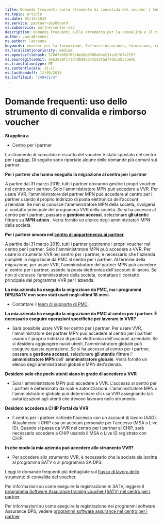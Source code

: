 ```yaml
---
title: Domande frequenti sullo strumento di convalida del voucher | Centro per i partner
ms.topic: article
ms.date: 03/15/2019
ms.service: partner-dashboard
ms.subservice: partnercenter-csp
description: Domande frequenti sullo strumento per la convalida e il riscatto del voucher, incluse informazioni sulla migrazione, la richiesta e il controllo dell'accesso e altro ancora.
author: LauraBrenner
ms.author: labrenne
keywords: voucher per la formazione, Software Assurance, formazione, convalidare i voucher, riservare un voucher
ms.localizationpriority: medium
ms.openlocfilehash: 570d7e605f05c0e2bb0700dd4e211cd1f074725f
ms.sourcegitcommit: 9a628b8fc73d4db995b7cb42faaf4d6c3b573e45
ms.translationtype: MT
ms.contentlocale: it-IT
ms.lasthandoff: 12/09/2019
ms.locfileid: "74943174"
---
```

# <a name="faq-using-the-voucher-validation-and-redemption-tool"></a>Domande frequenti: uso dello strumento di convalida e rimborso voucher 

**Si applica a**

- Centro per i partner

Lo strumento di convalida e riscatto del voucher è stato spostato nel centro per i [partner](https://partner.microsoft.com/pcv/dashboard/overview). Di seguito sono riportate alcune delle domande più comuni sui partner. 

**Per i partner che hanno eseguito la migrazione al centro per i partner**

 A partire dal 31 marzo 2019, tutti i partner dovranno gestire i propri voucher nel centro per i partner. Solo l'amministratore MPN può accedere a VVR. Per usare VVR, l'amministratore del partner MPN può accedere al centro per i partner usando il proprio indirizzo di posta elettronica dell'account aziendale. Se non si conosce l'amministratore MPN della società, rivolgersi al contatto principale del programma VVR della società.  Se si ha accesso al centro per i partner, passare a **gestione accessi**, selezionare **gli utenti**e filtrare su **MPN admin** . Verrà fornito un elenco degli amministratori MPN della società.  

**Per i partner ancora nel [centro di appartenenza ai partner](https://partner.microsoft.com/)**

A partire dal 31 marzo 2019, tutti i partner gestiranno i propri voucher nel centro per i partner. Solo l'amministratore MPN può accedere a VVR. Per usare lo strumento VVR nel centro per i partner, è necessario che l'azienda completi la migrazione da PMC al centro per i partner. Al termine della migrazione, per usare VVR, l'amministratore del partner MPN può accedere al centro per i partner, usando la posta elettronica dell'account di lavoro. Se non si conosce l'amministratore della società, contattare il contatto principale del programma VVR per l'azienda.  


**La mia azienda ha eseguito la migrazione da PMC, ma i programmi DPS/SATV non sono stati usati negli ultimi 18 mesi.**

- Contattare il [team di supporto di PMC](mailto:proghelp@microsoft.com). 


**La mia azienda ha eseguito la migrazione da PMC al centro per i partner. È necessario eseguire operazioni specifiche per lavorare in VVR?** 

- Sarà possibile usare VVR nel centro per i partner.  Per usare VVR, l'amministratore del partner MPN può accedere al centro per i partner usando il proprio indirizzo di posta elettronica dell'account aziendale. Se si desidera aggiungere nuovi utenti, l'amministratore globale può eseguire questa operazione. Se si ha accesso al centro per i partner, passare a **gestione accessi**, selezionare **gli utenti**e filtrare l' **amministratore MPN** dell' **amministratore globale**. Verrà fornito un elenco degli amministratori globali e MPN dell'azienda.  

**Desidero solo che pochi utenti siano in grado di accedere a VVR**

- Solo l'amministratore MPN può accedere a VVR. L'accesso al centro per i partner è determinato da ruoli e autorizzazioni. L'amministratore MPN o l'amministratore globale può determinare chi usa VVR assegnando tali autorizzazioni agli utenti che devono lavorare nello strumento.

**Desidero accedere a CHIP Portal da VVR**

- Il centro per i partner richiede l'accesso con un account di lavoro (AAD).  Attualmente il CHIP usa un account personale per l'accesso (MSA o Live ID).  Quando si passa da VVR nel centro per i partner al CHIP, sarà necessario accedere a CHIP usando il MSA o Live ID registrato con CHIP.

**In che modo la mia azienda può accedere allo strumento VVR?**

- Per accedere allo strumento VVR, è necessario che la società sia iscritta al programma SATV o al programma SA DPS.

Leggi le domande frequenti più dettagliate sul [flusso di lavoro dello strumento di convalida del voucher](https://query.prod.cms.rt.microsoft.com/cms/api/am/binary/RE3kz5o).

Per informazioni su come eseguire la registrazione in SATV, leggere il [programma Software Assurance training voucher (SATV) nel centro per i partner](software-assurance-satv.md).

Per informazioni su come eseguire la registrazione nei programmi software Assurance DPS, vedere [programmi software assurance nel centro per i partner](software-assurance-dps.md).
